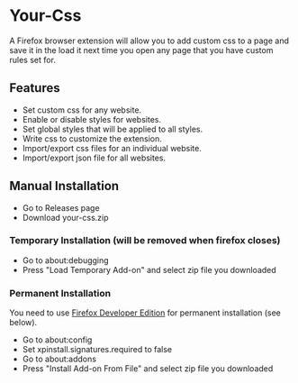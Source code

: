# Your-Css #
A Firefox browser extension will allow you to add custom css to a page and save it in the load it next time you open any page that you have custom rules set for.

## Features ##
* Set custom css for any website.
* Enable or disable styles for websites.
* Set global styles that will be applied to all styles.
* Write css to customize the extension.
* Import/export css files for an individual website.
* Import/export json file for all websites.

## Manual Installation ##
* Go to Releases page
* Download your-css.zip

### Temporary Installation (will be removed when firefox closes) ###
  * Go to about:debugging
  * Press "Load Temporary Add-on" and select zip file you downloaded

### Permanent Installation ###
You need to use [Firefox Developer Edition](https://www.mozilla.org/en-US/firefox/developer/ "Firefox Developer Edition Page") for permanent installation (see below).

  * Go to about:config
  * Set xpinstall.signatures.required to false
  * Go to about:addons
  * Press "Install Add-on From File" and select zip file you downloaded
